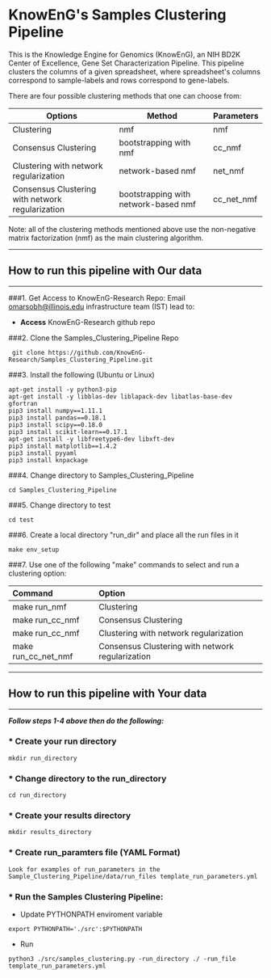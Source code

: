 # KnowEnG's Samples Clustering Pipeline 
This is the Knowledge Engine for Genomics (KnowEnG), an NIH BD2K Center of Excellence, Gene Set Characterization Pipeline.
This pipeline clusters the columns of a given spreadsheet, where spreadsheet's columns correspond to sample-labels and rows correspond to gene-labels.

There are four possible clustering methods that one can choose from:


| **Options**                                      | **Method**                           | **Parameters** |
| ------------------------------------------------ | -------------------------------------| -------------- |
| Clustering                                       | nmf                                  | nmf            |
| Consensus Clustering                             | bootstrapping with nmf               | cc_nmf         |
| Clustering with network regularization           | network-based nmf                    | net_nmf        |
| Consensus Clustering with network regularization | bootstrapping with network-based nmf | cc_net_nmf     |


Note: all of the clustering methods mentioned above use the non-negative matrix factorization (nmf) as the main clustering algorithm.

* * * 
## How to run this pipeline with Our data
* * * 
###1. Get Access to KnowEnG-Research Repo:
Email omarsobh@illinois.edu infrastructure team (IST) lead to:

* __Access__ KnowEnG-Research github repo

###2. Clone the Samples_Clustering_Pipeline Repo
```
 git clone https://github.com/KnowEnG-Research/Samples_Clustering_Pipeline.git
```
 
###3. Install the following (Ubuntu or Linux)
  ```
 apt-get install -y python3-pip
 apt-get install -y libblas-dev liblapack-dev libatlas-base-dev gfortran
 pip3 install numpy==1.11.1
 pip3 install pandas==0.18.1
 pip3 install scipy==0.18.0
 pip3 install scikit-learn==0.17.1
 apt-get install -y libfreetype6-dev libxft-dev
 pip3 install matplotlib==1.4.2
 pip3 install pyyaml
 pip3 install knpackage
```

###4. Change directory to Samples_Clustering_Pipeline

```
cd Samples_Clustering_Pipeline
```

###5. Change directory to test

```
cd test
```
 
###6. Create a local directory "run_dir" and place all the run files in it
```
make env_setup
```

###7. Use one of the following "make" commands to select and run a clustering option:


| **Command**         | **Option**                                       | 
|:------------------- |:------------------------------------------------ | 
| make run_nmf        | Clustering                                       |
| make run_cc_nmf     | Consensus Clustering                             |
| make run_cc_nmf     | Clustering with network regularization           |
| make run_cc_net_nmf | Consensus Clustering with network regularization |

 
* * * 
## How to run this pipeline with Your data
* * * 

__***Follow steps 1-4 above then do the following:***__

### * Create your run directory

 ```
 mkdir run_directory
 ```

### * Change directory to the run_directory

 ```
 cd run_directory
 ```

### * Create your results directory

 ```
 mkdir results_directory
 ```
 
### * Create run_paramters file  (YAML Format)
 ``` 
 Look for examples of run_parameters in the Sample_Clustering_Pipeline/data/run_files template_run_parameters.yml
 ```

### * Run the Samples Clustering Pipeline:

  * Update PYTHONPATH enviroment variable
   ``` 
   export PYTHONPATH='./src':$PYTHONPATH    
   ```
   
  * Run
   ```
  python3 ./src/samples_clustering.py -run_directory ./ -run_file template_run_parameters.yml
   ```

 
